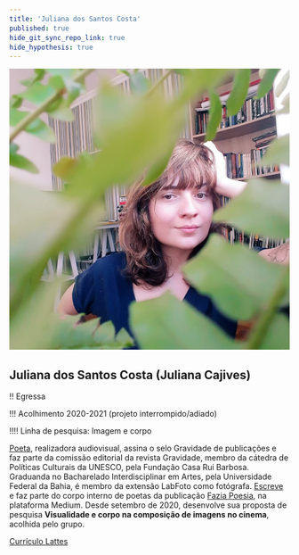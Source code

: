 ```yaml
---
title: 'Juliana dos Santos Costa'
published: true
hide_git_sync_repo_link: true
hide_hypothesis: true
---
```


![Fotografia de Juliana Cajives](../../imgs/JulianaCajives.jpg?resize=400)

## Juliana dos Santos Costa (Juliana Cajives)

!! Egressa

!!! Acolhimento 2020-2021 (projeto interrompido/adiado)

!!!! Linha de pesquisa: Imagem e corpo

[Poeta](https://medium.com/@cajives), realizadora audiovisual, assina o selo Gravidade de publicações e faz parte da comissão editorial da revista Gravidade, membro da cátedra de Políticas Culturais da UNESCO, pela Fundação Casa Rui Barbosa. Graduanda no Bacharelado Interdisciplinar em Artes, pela Universidade Federal da Bahia, é membro da extensão LabFoto como fotógrafa. [Escreve](https://medium.com/@cajives) e faz parte do corpo interno de poetas da publicação [Fazia Poesia](https://faziapoesia.com.br/), na plataforma Medium. Desde setembro de 2020, desenvolve sua proposta de pesquisa **Visualidade e corpo na composição de imagens no cinema**, acolhida pelo grupo.

[Currículo Lattes](http://lattes.cnpq.br/5287235873926351?classes=btn,btn-primary,btn-lg&target=_blank)